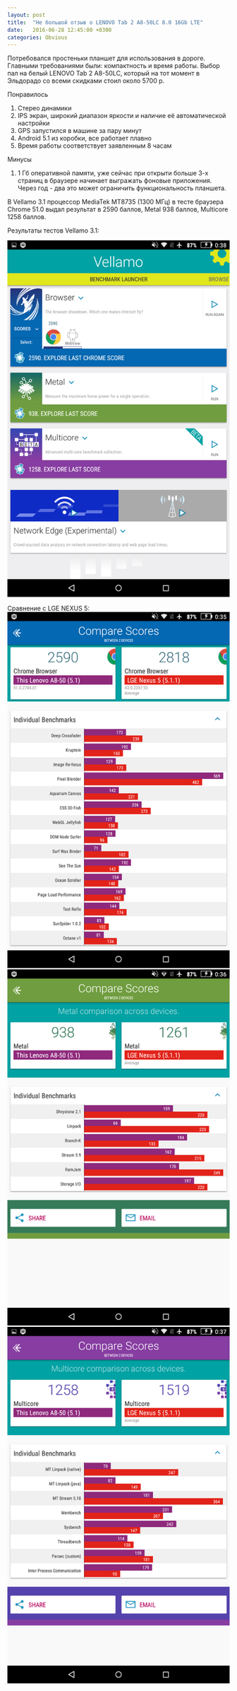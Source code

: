 ```yaml
---
layout: post
title:  "Не большой отзыв о LENOVO Tab 2 A8-50LC 8.0 16Gb LTE"
date:   2016-06-28 12:45:00 +0300
categories: Obvious
---
```


Потребовался простеньки планшет для использования в дороге. Главными требованиями были: компактность и время работы. Выбор пал на белый LENOVO Tab 2 A8-50LC, который на тот момент в Эльдорадо со всеми скидками стоил около 5700 р.

Понравилось

1. Стерео динамики
2. IPS экран, широкий диапазон яркости и наличие её автоматической настройки
3. GPS запустился в машине за пару минут
4. Android 5.1 из коробки, все работает плавно
5. Время работы соответствует заявленным 8 часам

Минусы

1. 1 Гб оперативной памяти, уже сейчас при открыти больше 3-х страниц в браузере начинает выгражать фоновые приложения. Через год - два это может ограничить функциональность планшета.

В Vellamo 3.1 процессор MediaTek MT8735 (1300 МГц) в тесте браузера Chrome 51.0 выдал результат в 2590 баллов, Metal 938 баллов, Multicore 1258 баллов.

Результаты тестов Vellamo 3.1:

![Результаты тестов Vellamo 3.1](/files/a8-50/Screenshot_2016-06-25-00-38-58.png "Результаты тестов Vellamo 3.1")

Сравнение с LGE NEXUS 5:
![Результаты тестов Vellamo 3.1: Browser](/files/a8-50/Screenshot_2016-06-25-00-35-51.png "Browser 2590")
![Результаты тестов Vellamo 3.1: Metal](/files/a8-50/Screenshot_2016-06-25-00-36-45.png "Metal 938")
![Результаты тестов Vellamo 3.1: Multicore](/files/a8-50/Screenshot_2016-06-25-00-37-47.png "Multicore 1258")

